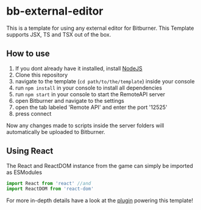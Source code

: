 # bb-external-editor

This is a template for using any external editor for Bitburner. This Template supports JSX, TS and TSX out of the box.

## How to use

1. If you dont already have it installed, install [NodeJS](https://nodejs.org)
1. Clone this repository
1. navigate to the template (`cd path/to/the/template`) inside your console
1. run `npm install` in your console to install all dependencies
1. run `npm start` in your console to start the RemoteAPI server
1. open Bitburner and navigate to the settings
1. open the tab labeled 'Remote API' and enter the port '12525'
1. press connect

Now any changes made to scripts inside the server folders will automatically be uploaded to Bitburner.

## Using React

The React and ReactDOM instance from the game can simply be imported as ESModules

```js
import React from 'react' //and
import ReactDOM from 'react-dom'
```

For more in-depth details have a look at the [plugin](https://github.com/NilsRamstoeck/esbuild-bitburner-plugin) powering this template!
